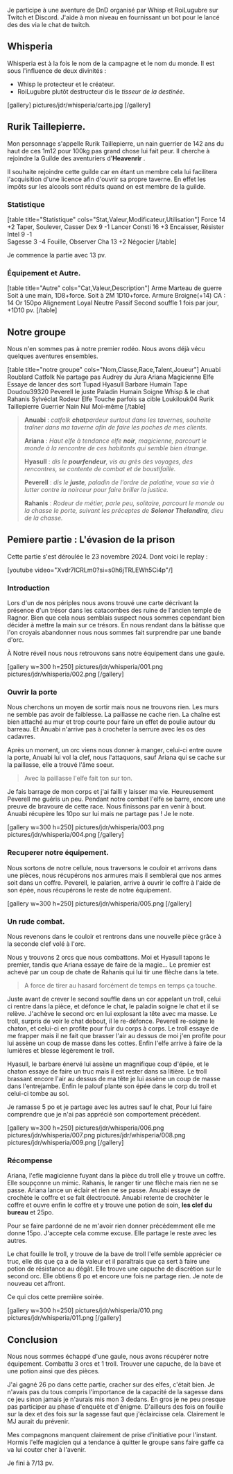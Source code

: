 
Je participe à une aventure de DnD organisé par Whisp et RoiLugubre sur Twitch et Discord. 
J'aide à mon niveau en fournissant un bot pour le lancé des des via le chat de twitch.

## Whisperia

Whisperia est à la fois le nom de la campagne et le nom du monde. Il est sous l'influence de deux divinités :
- Whisp le protecteur et le créateur. 
- RoiLugubre plutôt destructeur dis le _tisseur de la destinée_.

[gallery]
pictures/jdr/whisperia/carte.jpg
[/gallery]

## Rurik Taillepierre.

Mon personnage s'appelle Rurik Taillepierre, un nain guerrier de 142 ans 
du haut de ces 1m12 pour 100kg pas grand chose lui fait peur. 
Il cherche à rejoindre la Guilde des aventuriers d'__Heavenrir__ .

Il souhaite rejoindre cette guilde car en étant un membre cela 
lui facilitera l'acquisition d'une licence afin d'ouvrir sa propre taverne. 
En effet les impôts sur les alcools sont réduits quand on est membre de la guilde.

### Statistique

[table title="Statistique" cols="Stat,Valeur,Modificateur,Utilisation"]
Force	14	+2	Taper, Soulever, Casser
Dex	9	-1	Lancer
Consti	16	+3	Encaisser, Résister
Intel	9	-1	
Sagesse	3	-4	Fouille, Observer
Cha	13	+2	Négocier
[/table]

Je commence la partie avec 13 pv.

### Équipement et Autre. 

[table title="Autre" cols="Cat,Valeur,Description"]
Arme	Marteau de guerre	Soit à une main, 1D8+force. Soit à 2M 1D10+force.
Armure	Broigne(+14)	CA : 14
Or	150po
Alignement	Loyal Neutre
Passif	Second souffle	1 fois par jour, +1D10 pv.
[/table]

## Notre groupe

Nous n'en sommes pas à notre premier rodéo. 
Nous avons déjà vécu quelques aventures ensembles.

[table title="notre groupe" cols="Nom,Classe,Race,Talent,Joueur"]
Anuabi	Roublard	Catfolk	Ne partage pas	Audrey du Jura
Ariana	Magicienne	Elfe	Essaye de lancer des sort	Tupad
Hyasull	Barbare	Humain	Tape	Doudou39320
Peverell le juste	Paladin	Humain	Soigne	Whisp & le chat
Rahanis Sylvéclat	Rodeur	Elfe	Touche parfois sa cible	Loukilouk04
Rurik Taillepierre	Guerrier	Nain	Nul	Moi-même
[/table]

>**Anuabi** : _catfolk **chat**pardeur surtout dans les tavernes, souhaite traîner dans ma taverne afin de faire les poches de mes clients._
>
>**Ariana** : _Haut elfe à tendance elfe **noir**, magicienne, parcourt le monde à la rencontre de ces habitants qui semble bien étrange._
>
>**Hyasull** : _dis le **pourfendeur**, vis au grès des voyages, des rencontres, se contente de combat et de boustifaille._
>
>**Peverell** : _dis le **juste**, paladin de l'ordre de palatine, voue sa vie à lutter contre la noirceur pour faire briller la justice._
>
>**Rahanis** : _Rodeur de métier, parle peu, solitaire, parcourt le monde ou la chasse le porte, suivant les préceptes de **Solonor Thelandira**, dieu de la chasse._ 

## Pemiere partie : L'évasion de la prison

Cette partie s'est déroulée le 23 novembre 2024. Dont voici le replay : 

[youtube video="Xvdr7lCRLm0?si=s0h6jTRLEWh5Ci4p"/]

### Introduction

Lors d'un de nos périples nous avons trouvé une carte décrivant la présence d'un trésor dans 
les catacombes des ruine de l'ancien temple de Ragnor. 
Bien que cela nous semblais suspect nous sommes cependant bien décider à mettre la
main sur ce trésors. En nous rendant dans la bâtisse que l'on croyais abandonner nous nous sommes 
fait surprendre par une bande d'orc.

À Notre réveil nous nous retrouvons sans notre équipement dans une gaule. 

[gallery w=300 h=250]
pictures/jdr/whisperia/001.png
pictures/jdr/whisperia/002.png
[/gallery]

### Ouvrir la porte

Nous cherchons un moyen de sortir mais nous ne trouvons rien.
 Les murs ne semble pas avoir de faiblesse. La paillasse ne cache rien.
La chaîne est bien attaché au mur et trop courte pour faire un effet de poulie autour du barreau. 
Et Anuabi n'arrive pas à crocheter la serrure avec les os des cadavres.

Après un moment, un orc viens nous donner à manger, celui-ci entre ouvre la porte, Anuabi lui vol la clef, 
nous l'attaquons, sauf Ariana qui se cache sur la paillasse, elle a trouvé l'âme soeur. 

> Avec la paillasse l'elfe fait ton sur ton.

Je fais barrage de mon corps et j'ai failli y laisser ma vie. Heureusement Peverell me guéris un peu. 
Pendant notre combat l'elfe se barre, encore une preuve de bravoure de cette race.
Nous finissons par en venir à bout. Anuabi récupère les 10po sur lui mais ne partage pas ! Je le note.

[gallery w=300 h=250]
pictures/jdr/whisperia/003.png
pictures/jdr/whisperia/004.png
[/gallery]

### Recuperer notre équipement.

Nous sortons de notre cellule, nous traversons le couloir et arrivons dans une pièces, 
nous récupérons nos armures mais il semblerai que nos armes soit dans un coffre.
Peverell, le palarien, arrive à ouvrir le coffre à l'aide de son épée, nous récupérons le reste de notre équipement.

[gallery w=300 h=250]
pictures/jdr/whisperia/005.png
[/gallery]

### Un rude combat. 
Nous revenons dans le couloir et rentrons dans une nouvelle pièce grâce à la seconde clef volé à l'orc.

Nous y trouvons 2 orcs que nous combattons. Moi et Hyasull tapons le premier, tandis que Ariana essaye de faire de la magie...
Le premier est achevé par un coup de chate de Rahanis qui lui tir une flèche dans la tete. 

>A force de tirer au hasard forcément de temps en temps ça touche. 

Juste avant de crever le second souffle dans un cor appelant un troll, celui ci rentre dans la pièce, 
et défonce le chat, le paladin soigne le chat et il se relève. 
J'achève le second orc en lui explosant la tête avec ma masse. 
Le troll, surpris de voir le chat debout, il le re-défonce.
Peverell re-soigne le chaton, et celui-ci en profite pour fuir du corps à corps. 
Le troll essaye de me frapper mais il ne fait que brasser l'air au dessus de moi 
j'en profite pour lui assène un coup de masse dans les cottes.
Enfin l'elfe arrive à faire de la lumières et blesse légèrement le troll.

Hyasull, le barbare énervé lui assène un magnifique coup d'épée, et le chaton essaye de faire un truc 
mais il est rester dans sa litière.
Le troll brassant encore l'air au dessus de ma tête je lui assène un coup de masse dans l'entrejambe. 
Enfin le palouf plante son épée dans le corp du troll et celui-ci tombe au sol.

Je ramasse 5 po et je partage avec les autres sauf le chat, Pour lui faire comprendre que 
je n'ai pas apprécié son comportement précédent.

[gallery w=300 h=250]
pictures/jdr/whisperia/006.png
pictures/jdr/whisperia/007.png
pictures/jdr/whisperia/008.png
pictures/jdr/whisperia/009.png
[/gallery]

### Récompense

Ariana, l'efle magicienne fuyant dans la pièce du troll elle y trouve un coffre. 
Elle soupçonne un mimic.
Rahanis, le ranger tir une flèche mais rien ne se passe. 
Ariana lance un éclair et rien ne se passe. 
Anuabi essaye de crochète le coffre et se fait électrocuté. 
Anuabi retente de crochèter le coffre et ouvre enfin le coffre et y trouve une potion de soin, **les clef du bureau** et 25po.

Pour se faire pardonné de ne m'avoir rien donner précédemment elle me donne 15po. 
J'accepte cela comme excuse. Elle partage le reste avec les autres. 

Le chat fouille le troll, y trouve de la bave de troll l'elfe semble apprécier ce truc, 
elle dis que ça a de la valeur et il paraîtrais que ça sert à faire une potion de résistance au dégât.
Elle trouve une capuche de discrétion sur le second orc. 
Elle obtiens 6 po et encore une fois ne partage rien. Je note de nouveau cet affront.

Ce qui clos cette première soirée. 


[gallery w=300 h=250]
pictures/jdr/whisperia/010.png
pictures/jdr/whisperia/011.png
[/gallery]

## Conclusion

Nous nous sommes échappé d'une gaule, nous avons récupérer notre équipement. 
Combattu 3 orcs et 1 troll. Trouver une capuche, de la bave et une potion ainsi que des pièces.

J'ai gagné 26 po dans cette partie, cracher sur des elfes, c'était bien. 
Je n'avais pas du tous compris l'importance de la capacité de la sagesse dans ce jeu sinon jamais je n'aurais mis mon 3 dedans. 
En gros je ne peu presque pas participer au phase d'enquête et d'énigme.
D'ailleurs des fois on fouille sur la dex et des fois sur la sagesse faut que j'éclaircisse cela. 
Clairement le MJ aurait du prévenir.

Mes compagnons manquent clairement de prise d'initiative pour l'instant. 
Hormis l'elfe magicien qui a tendance à quitter le groupe sans faire gaffe ca va lui couter cher à l'avenir.

Je fini à 7/13 pv.

